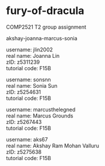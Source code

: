 # fury-of-dracula
COMP2521 T2 group assignment

akshay-joanna-marcus-sonia

username: jlin2002<br /> 
real name: Joanna Lin<br /> 
zID: z5311239<br /> 
tutorial code: F15B<br /> 

username: sonsnn<br /> 
real name: Sonia Sun<br /> 
zID: z5254631<br /> 
tutorial code: F15B<br /> 

username: marcusthelegned<br /> 
real name: Marcus Grounds<br /> 
zID: z5267443<br /> 
tutorial code: F15B<br /> 

username: aks67 <br />
real name: Akshay Ram Mohan Valluru <br />
zID: z5275638<br /> 
tutorial code: F15B<br /> 
